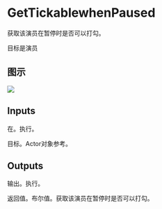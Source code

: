 # GetTickablewhenPaused

获取该演员在暂停时是否可以打勾。

目标是演员

## 图示

![]($-20221218-17345806.png)

## Inputs

在。执行。

目标。Actor对象参考。 

## Outputs

输出。执行。

返回值。布尔值。获取该演员在暂停时是否可以打勾。
